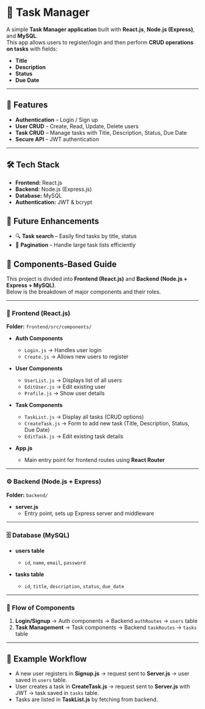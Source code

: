# 📌 Task Manager

A simple **Task Manager application** built with **React.js**, **Node.js (Express)**, and **MySQL**.  
This app allows users to register/login and then perform **CRUD operations on tasks** with fields:
- **Title**
- **Description**
- **Status**
- **Due Date**

---

## 🚀 Features
- **Authentication** – Login / Sign up  
- **User CRUD** – Create, Read, Update, Delete users  
- **Task CRUD** – Manage tasks with Title, Description, Status, Due Date  
- **Secure API** – JWT authentication  

---

## 🛠️ Tech Stack
- **Frontend:** React.js  
- **Backend:** Node.js (Express.js)  
- **Database:** MySQL  
- **Authentication:** JWT & bcrypt


## 🌟 Future Enhancements

- 🔍 **Task search** – Easily find tasks by title, status
- 📑 **Pagination** – Handle large task lists efficiently  

## 🧩 Components-Based Guide

This project is divided into **Frontend (React.js)** and **Backend (Node.js + Express + MySQL)**.  
Below is the breakdown of major components and their roles.

---

### 🎨 Frontend (React.js)

**Folder:** `frontend/src/components/`

- **Auth Components**
  - `Login.js` → Handles user login
  - `Create.js` → Allows new users to register  

- **User Components**
  - `UserList.js` → Displays list of all users  
  - `EditUser.js` → Edit existing user  
  - `Profile.js` → Show user details  

- **Task Components**
  - `TaskList.js` → Display all tasks (CRUD options)  
  - `CreateTask.js` → Form to add new task (Title, Description, Status, Due Date)  
  - `EditTask.js` → Edit existing task details  

- **App.js**
  - Main entry point for frontend routes using **React Router**  

---

### ⚙️ Backend (Node.js + Express)

**Folder:** `backend/`

- **server.js**  
  - Entry point, sets up Express server and middleware  

---

### 🗄️ Database (MySQL)

- **users table**  
  - `id`, `name`, `email`, `password`  

- **tasks table**  
  - `id`, `title`, `description`, `status`, `due_date`  

---

### 🔗 Flow of Components

1. **Login/Signup** → Auth components → Backend `authRoutes` → `users` table  
2. **Task Management** → Task components → Backend `taskRoutes` → `tasks` table  

---

## 📌 Example Workflow

- A new user registers in **Signup.js** → request sent to **Server.js** → user saved in `users` table.  
- User creates a task in **CreateTask.js** → request sent to **Server.js** with JWT → task saved in `tasks` table.  
- Tasks are listed in **TaskList.js** by fetching from backend.  
